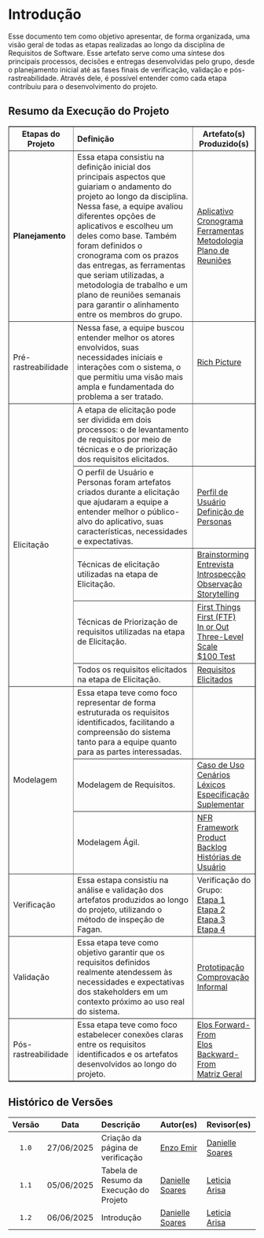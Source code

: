 # Introdução

Esse documento tem como objetivo apresentar, de forma organizada, uma visão geral de todas as etapas realizadas ao longo da disciplina de Requisitos de Software. Esse artefato serve como uma síntese dos principais processos, decisões e entregas desenvolvidas pelo grupo, desde o planejamento inicial até as fases finais de verificação, validação e pós-rastreabilidade. Através dele, é possível entender como cada etapa contribuiu para o desenvolvimento do projeto.

## Resumo da Execução do Projeto

<center>

<table style="width:100%; border-collapse: collapse;" border="1">
    <thead>
        <tr>
            <th style="text-align: center;">Etapas do Projeto</th>
            <th style="text-align: left;">Definição</th>
            <th style="text-align: center;">Artefato(s) Produzido(s)</th>
        </tr>
    </thead>
    <tbody>
        <tr>
            <td rowspan="1" style="font-weight: bold;">Planejamento</td>
            <td>Essa etapa consistiu na definição inicial dos principais aspectos que guiariam o andamento do projeto ao longo da disciplina. Nessa fase, a equipe avaliou diferentes opções de aplicativos e escolheu um deles como base. Também foram definidos o cronograma com os prazos das entregas, as ferramentas que seriam utilizadas, a metodologia de trabalho e um plano de reuniões semanais para garantir o alinhamento entre os membros do grupo.</td>
            <td>
                <a href="https://requisitos-de-software.github.io/2025.1-FGTS/Planejamento/Aplicativo/">Aplicativo</a>
                <br>
                <a href="https://requisitos-de-software.github.io/2025.1-FGTS/Planejamento/Cronograma/">Cronograma</a> <br>
                <a href="https://requisitos-de-software.github.io/2025.1-FGTS/Planejamento/Ferramentas/">Ferramentas</a>
                <br>
                <a href="https://requisitos-de-software.github.io/2025.1-FGTS/Planejamento/Metodologia/">Metodologia</a> 
                <br>
                <a href="https://requisitos-de-software.github.io/2025.1-FGTS/Planejamento/Plano-de-Reunioes/">Plano de Reuniões</a> 
            </td>
        </tr>
        <tr>
            <td>Pré-rastreabilidade</td>
            <td>
            Nessa fase, a equipe buscou entender melhor os atores envolvidos, suas necessidades iniciais e interações com o sistema, o que permitiu uma visão mais ampla e fundamentada do problema a ser tratado.
            </td>
            <td>
                <a href="https://requisitos-de-software.github.io/2025.1-FGTS/Pre-Rastreabilidade/Rich-Picture/">Rich Picture</a>
            </td>
        </tr>
        <tr>
            <td rowspan="5">Elicitação</td>
            <td>A etapa de elicitação pode ser dividida em dois processos: o de levantamento de requisitos por meio de técnicas e o de priorização dos requisitos elicitados.</td>
            <td></td>
        </tr>
        <tr>
            <td>O perfil de Usuário e Personas foram artefatos criados durante a elicitação que  ajudaram a equipe a entender melhor o público-alvo do aplicativo, suas características, necessidades e expectativas.</td>
            <td>
                <a href="https://requisitos-de-software.github.io/2025.1-FGTS/Elicitacao/Perfil-de-Usuario/">Perfil de Usuário</a> <br>
                <a href="https://requisitos-de-software.github.io/2025.1-FGTS/Elicitacao/Definicao-de-Personas/">Definição de Personas</a>
            </td>
        </tr>
        <tr>
            <td>Técnicas de elicitação utilizadas na etapa de Elicitação.</td>
            <td>
                <a href="https://requisitos-de-software.github.io/2025.1-FGTS/Elicitacao/Tecnicas-de-Elicitacao/Brainstorming">Brainstorming</a>
                <br>
                <a href="https://requisitos-de-software.github.io/2025.1-FGTS/Elicitacao/Tecnicas-de-Elicitacao/Entrevista/">Entrevista</a> <br>
                <a href="https://requisitos-de-software.github.io/2025.1-FGTS/Elicitacao/Tecnicas-de-Elicitacao/Introspeccao">Introspecção <a> 
                <br>
                <a href="https://requisitos-de-software.github.io/2025.1-FGTS/Elicitacao/Tecnicas-de-Elicitacao/Observacao/">Observação</a> <br>
                <a href="https://requisitos-de-software.github.io/2025.1-FGTS/Elicitacao/Tecnicas-de-Elicitacao/Storytelling">Storytelling</a>
                <br>
            </td>
        </tr>
        <tr>
            <td>Técnicas de Priorização de requisitos utilizadas na etapa de Elicitação.</td>
            <td>
                <a href="https://requisitos-de-software.github.io/2025.1-FGTS/Elicitacao/Tecnicas-de-Priorizacao/First-Things-First/">First Things First (FTF)</a> <br>
                <a href="https://requisitos-de-software.github.io/2025.1-FGTS/Elicitacao/Tecnicas-de-Priorizacao/In-or-Out/">In or Out</a> <br>
                <a href="https://requisitos-de-software.github.io/2025.1-FGTS/Elicitacao/Tecnicas-de-Priorizacao/Three-Level-Scale/">Three-Level Scale</a> <br>
                <a href="https://requisitos-de-software.github.io/2025.1-FGTS/Elicitacao/Tecnicas-de-Priorizacao/100-Test/">$100 Test</a>
            </td>
        </tr>
        <tr>
            <td>Todos os requisitos elicitados na etapa de Elicitação.</td>
            <td>
                <a href="https://requisitos-de-software.github.io/2025.1-FGTS/Elicitacao/Requisitos-elicitados/">Requisitos Elicitados</a>
            </td>
        </tr>
        <tr>
            <td rowspan="3">Modelagem</td>
            <td>Essa etapa teve como foco representar de forma estruturada os requisitos identificados, facilitando a compreensão do sistema tanto para a equipe quanto para as partes interessadas.</td>
            <td></td>
        </tr>
        <tr>
            <td>Modelagem de Requisitos.</td>
            <td>
                <a href="https://requisitos-de-software.github.io/2025.1-FGTS/Modelagem-I/Diagrama/">Caso de Uso</a> <br>
                <a href="https://requisitos-de-software.github.io/2025.1-FGTS/Modelagem-I/Cenarios/">Cenários</a> <br>
                <a href="https://requisitos-de-software.github.io/2025.1-FGTS/Modelagem-I/Lexicos/">Léxicos</a><br>
                <a href="https://requisitos-de-software.github.io/2025.1-FGTS/Modelagem-I/EspecificacaoSuplementar/">Especificação Suplementar</a>
                <br>
            </td>
        </tr>
        <tr>
            <td>Modelagem Ágil.</td>
            <td>
                <a href="https://requisitos-de-software.github.io/2025.1-FGTS/Modelagem-II/NFR-Framework/">NFR Framework</a><br>
                <a href="https://requisitos-de-software.github.io/2025.1-FGTS/Modelagem-II/Product-Backlog/"> Product Backlog</a><br>
                <a href="https://requisitos-de-software.github.io/2025.1-FGTS/Modelagem-II/Historias-De-Usuario/">Histórias de Usuário</a> <br>
            </td>
        </tr>
        <tr>
            <td>Verificação</td>
            <td>Essa estapa consistiu na análise e validação dos artefatos produzidos ao longo do projeto, utilizando o método de inspeção de Fagan.</td>
            <td>
                Verificação do Grupo: <br>
                <a href="https://requisitos-de-software.github.io/2025.1-FGTS/Verificacao/Grupo/Entrega-1/planejamento-verificacao-entrega-1/">Etapa 1</a> <br>
                <a href="https://requisitos-de-software.github.io/2025.1-FGTS/Verificacao/Grupo/Entrega-2/planejamento-verificacao-entrega-2/">Etapa 2</a> <br>
                <a href="https://requisitos-de-software.github.io/2025.1-FGTS/Verificacao/Grupo/Entrega-3/planejamento-verificacao-entrega-3/">Etapa 3</a> <br>
                <a href="https://requisitos-de-software.github.io/2025.1-FGTS/Verificacao/Grupo/Entrega-4/planejamento-verificacao-entrega-4/">Etapa 4</a>
            </td>
        </tr>
        <tr>
            <td>Validação</td>
            <td>Essa etapa teve como objetivo garantir que os requisitos definidos realmente atendessem às necessidades e expectativas dos stakeholders em um contexto próximo ao uso real do sistema. </td>
            <td>
                <a href="https://requisitos-de-software.github.io/2025.1-FGTS/Validacao/Prototipacao/">Prototipação</a><br>
                <a href="https://requisitos-de-software.github.io/2025.1-FGTS/Validacao/Comprovacao/">Comprovação Informal</a> <br>
            </td>
        </tr>
        <tr>
            <td>Pós-rastreabilidade</td>
            <td>Essa etapa teve como foco estabelecer conexões claras entre os requisitos identificados e os artefatos desenvolvidos ao longo do projeto.</td>
            <td>
                <a href="https://requisitos-de-software.github.io/2025.1-FGTS/Pos-Rastreabilidade/Elos-Forward-From/">Elos Forward-From</a><br>
                <a href="https://requisitos-de-software.github.io/2025.1-FGTS/Pos-Rastreabilidade/Elos-Backward-From/">Elos Backward-From</a><br>
                <a href="https://requisitos-de-software.github.io/2025.1-FGTS/Pos-Rastreabilidade/Matriz-de-Rastreabilidade/">Matriz Geral</a> <br>
            </td>
        </tr>
    </tbody>
</table>

</center>


## Histórico de Versões

| Versão | Data       | Descrição                         | Autor(es)    | Revisor(es)  |
|:-----: | :--------: | :------------------------------- | :---------- | :---------- |
| `1.0`    | 27/06/2025 | Criação da página de verificação | [Enzo Emir](https://github.com/EnzoEmir)   | [Danielle Soares](https://github.com/danielle-soaress) |
| `1.1`    | 05/06/2025 | Tabela de Resumo da Execução do Projeto | [Danielle Soares](https://github.com/danielle-soaress)   | [Leticia Arisa](https://github.com/Leticia-Arisa-K-Higa) |
| `1.2`    | 06/06/2025 | Introdução | [Danielle Soares](https://github.com/danielle-soaress)   | [Leticia Arisa](https://github.com/Leticia-Arisa-K-Higa) |